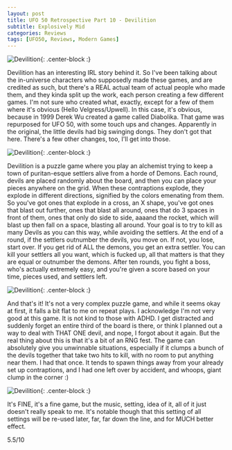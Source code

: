 ```yaml
---
layout: post
title: UFO 50 Retrospective Part 10 - Devilition
subtitle: Explosively Mid
categories: Reviews
tags: [UFO50, Reviews, Modern Games]
---
```


![Devilition](https://imgur.com/tInZkFa.png){: .center-block :}

Devilition has an interesting IRL story behind it. So I've been talking about the in-universe characters who supposedly made these games, and are credited as such, but there's a REAL actual team of actual people who made them, and they kinda split up the work, each person creating a few different games. I'm not sure who created what, exactly, except for a few of them where it's obvious (Hello Velgress/Upwell). In this case, it's obvious, because in 1999 Derek Wu created a game called Diabolika. That game was repurposed for UFO 50, with some touch ups and changes. Apparently in the original, the little devils had big swinging dongs. They don't got that here. There's a few other changes, too, I'll get into those.

![Devilition](https://imgur.com/EjakEoN.png){: .center-block :}

Devilition is a puzzle game where you play an alchemist trying to keep a town of puritan-esque settlers alive from a horde of Demons. Each round, devils are placed randomly about the board, and then you can place your pieces anywhere on the grid. When these contraptions explode, they explode in different directions, signified by the colors emenating from them. So you've got ones that explode in a cross, an X shape, you've got ones that blast out further, ones that blast all around, ones that do 3 spaces in front of them, ones that only do side to side, aaaand the rocket, which will blast up then fall on a space, blasting all around. Your goal is to try to kill as many Devils as you can this way, while avoiding the settlers. At the end of a round, if the settlers outnumber the devils, you move on. If not, you lose, start over. If you get rid of ALL the demons, you get an extra settler. You can kill your settlers all you want, which is fucked up, all that matters is that they are equal or outnumber the demons. After ten rounds, you fight a boss, who's actually extremely easy, and you're given a score based on your time, pieces used, and settlers left.

![Devilition](https://imgur.com/a0Lz65u.png){: .center-block :}

And that's it! It's not a very complex puzzle game, and while it seems okay at first, it falls a bit flat to me on repeat plays. I acknowledge I'm not very good at this game. It is not kind to those with ADHD. I get distracted and suddenly forget an entire third of the board is there, or think I planned out a way to deal with THAT ONE devil, and nope, I forgot about it again. But the real thing about this is that it's a bit of an RNG fest. The game can absolutely give you unwinnable situations, especially if it clumps a bunch of the devils together that take two hits to kill, with no room to put anything near them. I had that once. It tends to spawn things away from your already set up contraptions, and I had one left over by accident, and whoops, giant clump in the corner :)

![Devilition](https://imgur.com/dIyrft7.png){: .center-block :}

It's FINE, it's a fine game, but the music, setting, idea of it, all of it just doesn't really speak to me. It's notable though that this setting of all settings will be re-used later, far, far down the line, and for MUCH better effect.

5.5/10